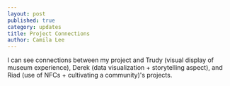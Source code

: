```yaml
---
layout: post
published: true
category: updates
title: Project Connections
author: Camila Lee
---
```

I can see connections between my project and Trudy (visual display of museum experience), Derek (data visualization + storytelling aspect), and Riad (use of NFCs + cultivating a community)'s projects. 